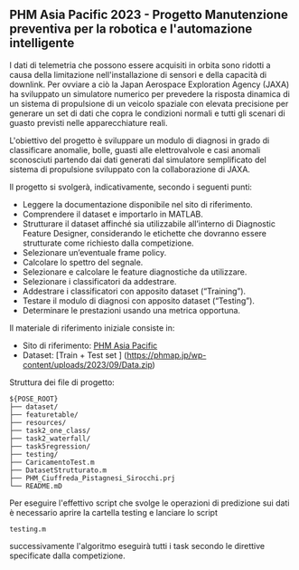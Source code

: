 ## PHM Asia Pacific 2023 - Progetto Manutenzione preventiva per la robotica e l'automazione intelligente

I dati di telemetria che possono essere acquisiti in orbita sono ridotti a causa della limitazione nell'installazione di sensori e della capacità di downlink. Per ovviare a ciò la Japan Aerospace Exploration Agency (JAXA) ha sviluppato un simulatore numerico per prevedere la risposta dinamica di un sistema di propulsione di un veicolo spaziale con elevata precisione per generare un set di dati che copra le condizioni normali e tutti gli scenari di guasto previsti nelle apparecchiature reali.

L'obiettivo del progetto è sviluppare un modulo di diagnosi in grado di classificare anomalie, bolle, guasti alle elettrovalvole e casi anomali sconosciuti partendo dai dati generati dal simulatore semplificato del sistema di propulsione sviluppato con la collaborazione di JAXA.

Il progetto si svolgerà, indicativamente, secondo i seguenti punti:

- Leggere la documentazione disponibile nel sito di riferimento.
- Comprendere il dataset e importarlo in MATLAB.
- Strutturare il dataset affinché sia utilizzabile all’interno di Diagnostic Feature Designer, considerando le etichette che dovranno essere strutturate come richiesto dalla competizione.
- Selezionare un’eventuale frame policy.
- Calcolare lo spettro del segnale.
- Selezionare e calcolare le feature diagnostiche da utilizzare.
- Selezionare i classificatori da addestrare.
- Addestrare i classificatori con apposito dataset (“Training”).
- Testare il modulo di diagnosi con apposito dataset (“Testing”).
- Determinare le prestazioni usando una metrica opportuna.

Il materiale di riferimento iniziale consiste in:

- Sito di riferimento: [PHM Asia Pacific](https://phmap.jp/program-data/)
- Dataset: [Train + Test set ] (https://phmap.jp/wp-content/uploads/2023/09/Data.zip)

Struttura dei file di progetto:

```
${POSE_ROOT}
├── dataset/
├── featuretable/
├── resources/
├── task2_one_class/
├── task2_waterfall/
├── task5regression/
├── testing/
├── CaricamentoTest.m
├── DatasetStrutturato.m
├── PHM_Ciuffreda_Pistagnesi_Sirocchi.prj
└── README.mD
```

Per eseguire l'effettivo script che svolge le operazioni di predizione sui dati 
è necessario aprire la cartella testing e lanciare lo script

```
testing.m
```
successivamente l'algoritmo eseguirà tutti i task secondo le direttive specificate 
dalla competizione.


